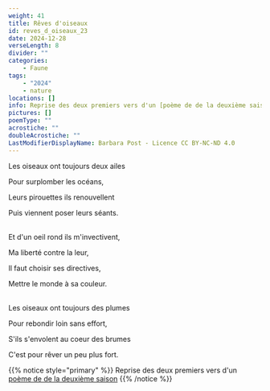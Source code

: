 ```yaml
---
weight: 41
title: Rêves d'oiseaux
id: reves_d_oiseaux_23
date: 2024-12-28
verseLength: 8
divider: ""
categories:
    - Faune
tags:
    - "2024"
    - nature
locations: []
info: Reprise des deux premiers vers d'un [poème de de la deuxième saison](../2_deuxieme_saison/les_oiseaux)
pictures: []
poemType: ""
acrostiche: ""
doubleAcrostiche: ""
LastModifierDisplayName: Barbara Post - Licence CC BY-NC-ND 4.0
---
```

Les oiseaux ont toujours deux ailes

Pour surplomber les océans,

Leurs pirouettes ils renouvellent

Puis viennent poser leurs séants.

 \
Et d'un oeil rond ils m'invectivent,

Ma liberté contre la leur,

Il faut choisir ses directives,

Mettre le monde à sa couleur.

 \
Les oiseaux ont toujours des plumes

Pour rebondir loin sans effort,

S'ils s'envolent au coeur des brumes

C'est pour rêver un peu plus fort.

<!-- FM:Snippet:Start data:{"id":"_simpleNotice","fields":[{"name":"content","value":""}]} -->
{{% notice style="primary" %}}
Reprise des deux premiers vers d'un [poème de de la deuxième saison](../2_deuxieme_saison/les_oiseaux)
{{% /notice %}}
<!-- FM:Snippet:End -->